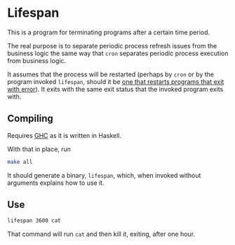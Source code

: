 Lifespan
========
This is a program for terminating programs after a certain time period.

The real purpose is to separate periodic process refresh issues from the business logic the same way that `cron` separates periodic process execution from business logic.

It assumes that the process will be restarted (perhaps by `cron` or by the program invoked `lifespan`, should it be [one that restarts programs that exit with error](https://github.com/revence27/Resuscitate)). It exits with the same exit status that the invoked program exits with.

Compiling
---------
Requires [GHC](http://haskell.org/ghc/) as it is written in Haskell.

With that in place, run

```bash
make all
```

It should generate a binary, `lifespan`, which, when invoked without arguments explains how to use it.

Use
---

```bash
lifespan 3600 cat
```

That command will run `cat` and then kill it, exiting, after one hour.

